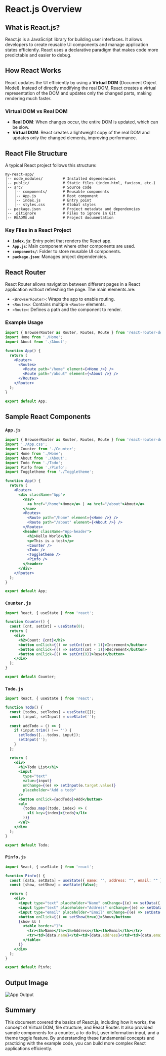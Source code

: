 # React.js Overview

## What is React.js?
React.js is a JavaScript library for building user interfaces. It allows developers to create reusable UI components and manage application states efficiently. React uses a declarative paradigm that makes code more predictable and easier to debug.

## How React Works
React updates the UI efficiently by using a **Virtual DOM** (Document Object Model). Instead of directly modifying the real DOM, React creates a virtual representation of the DOM and updates only the changed parts, making rendering much faster.

### Virtual DOM vs Real DOM
- **Real DOM**: When changes occur, the entire DOM is updated, which can be slow.
- **Virtual DOM**: React creates a lightweight copy of the real DOM and updates only the changed elements, improving performance.

## React File Structure
A typical React project follows this structure:

```
my-react-app/
│-- node_modules/         # Installed dependencies
│-- public/               # Static files (index.html, favicon, etc.)
│-- src/                  # Source code
│   │-- components/       # Reusable components
│   │-- App.js            # Root component
│   │-- index.js          # Entry point
│   │-- styles.css        # Global styles
│-- package.json          # Project metadata and dependencies
│-- .gitignore            # Files to ignore in Git
│-- README.md             # Project documentation
```

### Key Files in a React Project
- **`index.js`**: Entry point that renders the React app.
- **`App.js`**: Main component where other components are used.
- **`components/`**: Folder to store reusable UI components.
- **`package.json`**: Manages project dependencies.

## React Router
React Router allows navigation between different pages in a React application without refreshing the page. The main elements are:
- `<BrowserRouter>`: Wraps the app to enable routing.
- `<Routes>`: Contains multiple `<Route>` elements.
- `<Route>`: Defines a path and the component to render.

### Example Usage
```jsx
import { BrowserRouter as Router, Routes, Route } from 'react-router-dom';
import Home from './Home';
import About from './About';

function App() {
  return (
    <Router>
      <Routes>
        <Route path="/home" element={<Home />} />
        <Route path="/about" element={<About />} />
      </Routes>
    </Router>
  );
}

export default App;
```

## Sample React Components

### `App.js`
```jsx
import { BrowserRouter as Router, Routes, Route } from 'react-router-dom';
import './App.css';
import Counter from './Counter';
import Home from './Home';
import About from './About';
import Todo from './Todo';
import Pinfo from './Pinfo';
import Toggletheme from './Toggletheme';

function App() {
  return (
    <Router>
      <div className="App">
        <nav>
          <a href="/home">Home</a> | <a href="/about">About</a>
        </nav>
        <Routes>
          <Route path="/home" element={<Home />} />
          <Route path="/about" element={<About />} />
        </Routes>
        <header className="App-header">
          <h1>Hello World</h1>
          <p>This is a test</p>
          <Counter />
          <Todo />
          <Toggletheme />
          <Pinfo />
        </header>
      </div>
    </Router>
  );
}

export default App;
```

### `Counter.js`
```jsx
import React, { useState } from 'react';

function Counter() {
  const [cnt, setCnt] = useState(0);
  return (
    <div>
      <h2>Count: {cnt}</h2>
      <button onClick={() => setCnt(cnt + 1)}>Increment</button>
      <button onClick={() => setCnt(cnt - 1)}>Decrement</button>
      <button onClick={() => setCnt(0)}>Reset</button>
    </div>
  );
}

export default Counter;
```

### `Todo.js`
```jsx
import React, { useState } from 'react';

function Todo() {
  const [todos, setTodos] = useState([]);
  const [input, setInput] = useState('');
  
  const addTodo = () => {
    if (input.trim() !== '') {
      setTodos([...todos, input]);
      setInput('');
    }
  };

  return (
    <div>
      <h1>Todo List</h1>
      <input
        type="text"
        value={input}
        onChange={(e) => setInput(e.target.value)}
        placeholder="Add a todo"
      />
      <button onClick={addTodo}>Add</button>
      <ul>
        {todos.map((todo, index) => (
          <li key={index}>{todo}</li>
        ))}
      </ul>
    </div>
  );
}

export default Todo;
```

### `Pinfo.js`
```jsx
import React, { useState } from 'react';

function Pinfo() {
  const [data, setData] = useState({ name: "", address: "", email: "" });
  const [show, setShow] = useState(false);

  return (
    <div>
      <input type="text" placeholder="Name" onChange={(e) => setData({ ...data, name: e.target.value })} />
      <input type="text" placeholder="Address" onChange={(e) => setData({ ...data, address: e.target.value })} />
      <input type="email" placeholder="Email" onChange={(e) => setData({ ...data, email: e.target.value })} />
      <button onClick={() => setShow(true)}>Show</button>
      {show && (
        <table border="1">
          <tr><th>Name</th><th>Address</th><th>Email</th></tr>
          <tr><td>{data.name}</td><td>{data.address}</td><td>{data.email}</td></tr>
        </table>
      )}
    </div>
  );
}

export default Pinfo;
```

## Output Image
![App Output](./output.png)

## Summary
This document covered the basics of React.js, including how it works, the concept of Virtual DOM, file structure, and React Router. It also provided sample components for a counter, a to-do list, user information input, and a theme toggle feature. By understanding these fundamental concepts and practicing with the example code, you can build more complex React applications efficiently.

